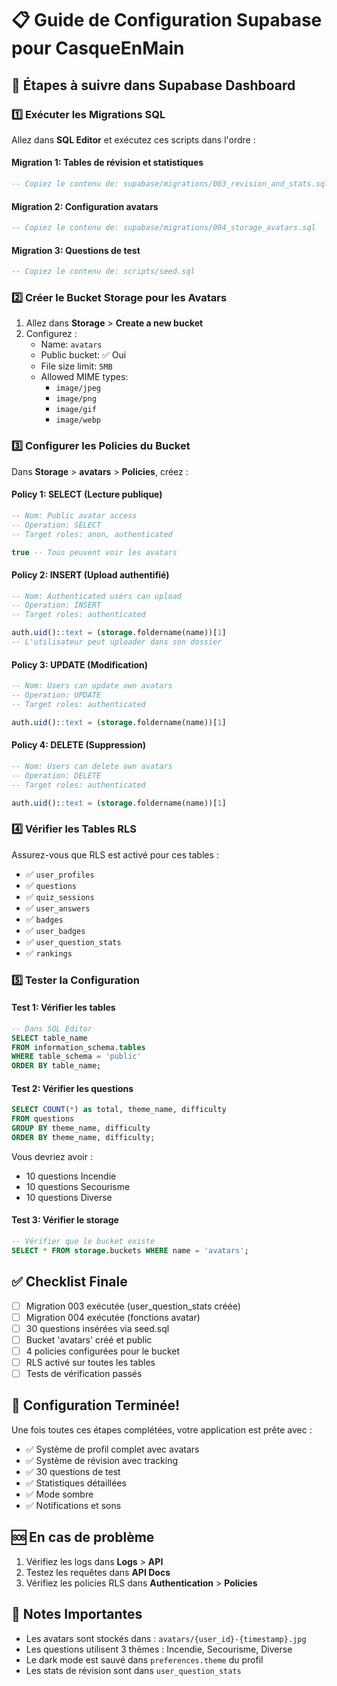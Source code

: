 # 📋 Guide de Configuration Supabase pour CasqueEnMain

## 🚀 Étapes à suivre dans Supabase Dashboard

### 1️⃣ Exécuter les Migrations SQL

Allez dans **SQL Editor** et exécutez ces scripts dans l'ordre :

#### Migration 1: Tables de révision et statistiques
```sql
-- Copiez le contenu de: supabase/migrations/003_revision_and_stats.sql
```

#### Migration 2: Configuration avatars
```sql
-- Copiez le contenu de: supabase/migrations/004_storage_avatars.sql
```

#### Migration 3: Questions de test
```sql
-- Copiez le contenu de: scripts/seed.sql
```

### 2️⃣ Créer le Bucket Storage pour les Avatars

1. Allez dans **Storage** > **Create a new bucket**
2. Configurez :
   - Name: `avatars`
   - Public bucket: ✅ Oui
   - File size limit: `5MB`
   - Allowed MIME types: 
     - `image/jpeg`
     - `image/png`
     - `image/gif`
     - `image/webp`

### 3️⃣ Configurer les Policies du Bucket

Dans **Storage** > **avatars** > **Policies**, créez :

#### Policy 1: SELECT (Lecture publique)
```sql
-- Nom: Public avatar access
-- Operation: SELECT
-- Target roles: anon, authenticated

true -- Tous peuvent voir les avatars
```

#### Policy 2: INSERT (Upload authentifié)
```sql
-- Nom: Authenticated users can upload
-- Operation: INSERT
-- Target roles: authenticated

auth.uid()::text = (storage.foldername(name))[1]
-- L'utilisateur peut uploader dans son dossier
```

#### Policy 3: UPDATE (Modification)
```sql
-- Nom: Users can update own avatars
-- Operation: UPDATE
-- Target roles: authenticated

auth.uid()::text = (storage.foldername(name))[1]
```

#### Policy 4: DELETE (Suppression)
```sql
-- Nom: Users can delete own avatars
-- Operation: DELETE  
-- Target roles: authenticated

auth.uid()::text = (storage.foldername(name))[1]
```

### 4️⃣ Vérifier les Tables RLS

Assurez-vous que RLS est activé pour ces tables :
- ✅ `user_profiles`
- ✅ `questions`
- ✅ `quiz_sessions`
- ✅ `user_answers`
- ✅ `badges`
- ✅ `user_badges`
- ✅ `user_question_stats`
- ✅ `rankings`

### 5️⃣ Tester la Configuration

#### Test 1: Vérifier les tables
```sql
-- Dans SQL Editor
SELECT table_name 
FROM information_schema.tables 
WHERE table_schema = 'public'
ORDER BY table_name;
```

#### Test 2: Vérifier les questions
```sql
SELECT COUNT(*) as total, theme_name, difficulty 
FROM questions 
GROUP BY theme_name, difficulty
ORDER BY theme_name, difficulty;
```

Vous devriez avoir :
- 10 questions Incendie
- 10 questions Secourisme  
- 10 questions Diverse

#### Test 3: Vérifier le storage
```sql
-- Vérifier que le bucket existe
SELECT * FROM storage.buckets WHERE name = 'avatars';
```

## ✅ Checklist Finale

- [ ] Migration 003 exécutée (user_question_stats créée)
- [ ] Migration 004 exécutée (fonctions avatar)
- [ ] 30 questions insérées via seed.sql
- [ ] Bucket 'avatars' créé et public
- [ ] 4 policies configurées pour le bucket
- [ ] RLS activé sur toutes les tables
- [ ] Tests de vérification passés

## 🎉 Configuration Terminée!

Une fois toutes ces étapes complétées, votre application est prête avec :
- ✅ Système de profil complet avec avatars
- ✅ Système de révision avec tracking
- ✅ 30 questions de test
- ✅ Statistiques détaillées
- ✅ Mode sombre
- ✅ Notifications et sons

## 🆘 En cas de problème

1. Vérifiez les logs dans **Logs** > **API**
2. Testez les requêtes dans **API Docs**
3. Vérifiez les policies RLS dans **Authentication** > **Policies**

## 📝 Notes Importantes

- Les avatars sont stockés dans : `avatars/{user_id}-{timestamp}.jpg`
- Les questions utilisent 3 thèmes : Incendie, Secourisme, Diverse
- Le dark mode est sauvé dans `preferences.theme` du profil
- Les stats de révision sont dans `user_question_stats`
